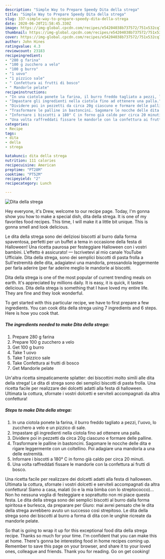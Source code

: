 ```yaml
---
description: "Simple Way to Prepare Speedy Dita della strega"
title: "Simple Way to Prepare Speedy Dita della strega"
slug: 337-simple-way-to-prepare-speedy-dita-della-strega
date: 2020-06-20T21:58:45.330Z
image: https://img-global.cpcdn.com/recipes/e54204038b737572/751x532cq70/dita-della-strega-recipe-main-photo.jpg
thumbnail: https://img-global.cpcdn.com/recipes/e54204038b737572/751x532cq70/dita-della-strega-recipe-main-photo.jpg
cover: https://img-global.cpcdn.com/recipes/e54204038b737572/751x532cq70/dita-della-strega-recipe-main-photo.jpg
author: John Hines
ratingvalue: 4.3
reviewcount: 23183
recipeingredient:
- "280 g farina"
- "100 g zucchero a velo"
- "100 g burro"
- "1 uovo"
- "1 pizzico sale"
- " Confettura ai frutti di bosco"
- " Mandorle pelate"
recipeinstructions:
- "In una ciotola ponete la farina, il burro freddo tagliato a pezzi, l&#39;uovo, lo zucchero a velo e un pizzico di sale."
- "Impastare gli ingredienti nella ciotola fino ad ottenere una palla."
- "Dividere poi in pezzetti da circa 20g ciascuno e formare delle palline."
- "Trasformare le palline in bastoncini. Sagomare le nocche delle dita e rigare leggermente con un coltellino. Poi adagiare una mandorla a una delle estremità."
- "Infornare i biscotti a 180° C in forno già caldo per circa 20 minuti."
- "Una volta raffreddati fissare le mandorle con la confettura ai frutti di bosco."
categories:
- Recipe
tags:
- dita
- della
- strega

katakunci: dita della strega 
nutrition: 111 calories
recipecuisine: American
preptime: "PT28M"
cooktime: "PT52M"
recipeyield: "2"
recipecategory: Lunch

---
```



![Dita della strega](https://img-global.cpcdn.com/recipes/e54204038b737572/751x532cq70/dita-della-strega-recipe-main-photo.jpg)

Hey everyone, it's Drew, welcome to our recipe page. Today, I'm gonna show you how to make a special dish, dita della strega. It is one of my favorites food recipes. This time, I will make it a little bit unique. This is gonna smell and look delicious.

Le dita della strega sono dei deliziosi biscotti al burro dalla forma spaventosa, perfetti per un buffet a tema in occasione della festa di Halloween! Una ricetta paurosa per festeggiare Halloween con i vostri bambini. L&#39;effetto è assicurato! — Iscrivetevi al mio canale YouTube Ufficiale. Dita della strega, sono dei semplici biscotti di pasta frolla a Sull&#39;estremità delle dita, adagiatevi una mandorla, pressandola leggermente per farla aderire (per far aderire meglio le mandorle ai biscotti.

Dita della strega is one of the most popular of current trending meals on earth. It's appreciated by millions daily. It is easy, it is quick, it tastes delicious. Dita della strega is something that I have loved my entire life. They are fine and they look wonderful.


To get started with this particular recipe, we have to first prepare a few ingredients. You can cook dita della strega using 7 ingredients and 6 steps. Here is how you cook that.

<!--inarticleads1-->

##### The ingredients needed to make Dita della strega:

1. Prepare 280 g farina
1. Prepare 100 g zucchero a velo
1. Get 100 g burro
1. Take 1 uovo
1. Take 1 pizzico sale
1. Take  Confettura ai frutti di bosco
1. Get  Mandorle pelate


Un&#39;altra ricetta simpaticamente splatter: dei biscottini molto simili alle dita della strega! Le dita di strega sono dei semplici biscotti di pasta frolla. Una ricetta facile per realizzare dei dolcetti adatti alla festa di halloween. Ultimata la cottura, sfornate i vostri dolcetti e serviteli accompagnati da altra confettura! 

<!--inarticleads2-->

##### Steps to make Dita della strega:

1. In una ciotola ponete la farina, il burro freddo tagliato a pezzi, l&#39;uovo, lo zucchero a velo e un pizzico di sale.
1. Impastare gli ingredienti nella ciotola fino ad ottenere una palla.
1. Dividere poi in pezzetti da circa 20g ciascuno e formare delle palline.
1. Trasformare le palline in bastoncini. Sagomare le nocche delle dita e rigare leggermente con un coltellino. Poi adagiare una mandorla a una delle estremità.
1. Infornare i biscotti a 180° C in forno già caldo per circa 20 minuti.
1. Una volta raffreddati fissare le mandorle con la confettura ai frutti di bosco.


Una ricetta facile per realizzare dei dolcetti adatti alla festa di halloween. Ultimata la cottura, sfornate i vostri dolcetti e serviteli accompagnati da altra confettura! Siamo a casa, malati (io e la mia bimba con lo streptococco)… Non ho nessuna voglia di festeggiare e soprattutto non mi piace questa festa. Le dita della strega sono dei semplici biscotti al burro dalla forma spiritosa e burlesca, da preparare per Giuro: mai avrei pensato che le dita della strega avrebbero avuto un successo così strepitoso. Le dita della strega sono dei biscotti al burro a forma di dita con le unghie ricreate da mandorle pelate. 

So that is going to wrap it up for this exceptional food dita della strega recipe. Thanks so much for your time. I'm confident that you can make this at home. There's gonna be interesting food in home recipes coming up. Remember to save this page on your browser, and share it to your loved ones, colleague and friends. Thank you for reading. Go on get cooking!
